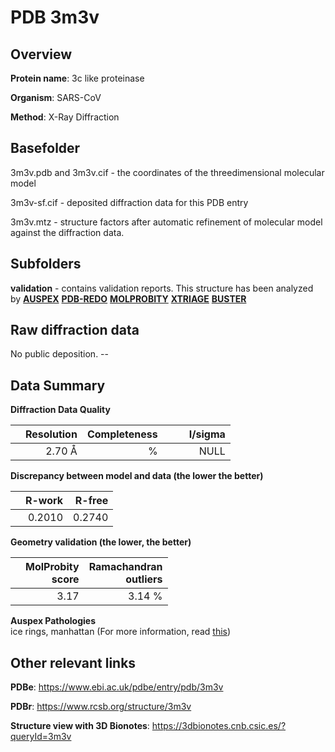 # PDB 3m3v

## Overview

**Protein name**: 3c like proteinase

**Organism**: SARS-CoV

**Method**: X-Ray Diffraction

## Basefolder

3m3v.pdb and 3m3v.cif - the coordinates of the threedimensional molecular model

3m3v-sf.cif - deposited diffraction data for this PDB entry

3m3v.mtz - structure factors after automatic refinement of molecular model against the diffraction data.

## Subfolders





**validation** - contains validation reports. This structure has been analyzed by [**AUSPEX**](https://github.com/thorn-lab/coronavirus_structural_task_force/tree/master/pdb/3c_like_proteinase/SARS-CoV/3m3v/validation/auspex) [**PDB-REDO**](https://github.com/thorn-lab/coronavirus_structural_task_force/tree/master/pdb/3c_like_proteinase/SARS-CoV/3m3v/validation/pdb-redo) [**MOLPROBITY**](https://github.com/thorn-lab/coronavirus_structural_task_force/tree/master/pdb/3c_like_proteinase/SARS-CoV/3m3v/validation/molprobity) [**XTRIAGE**](https://github.com/thorn-lab/coronavirus_structural_task_force/blob/master/pdb/3c_like_proteinase/SARS-CoV/3m3v/validation/Xtriage_output.log) [**BUSTER**](https://www.globalphasing.com/buster/wiki/index.cgi?Covid19Pdb3M3V)

## Raw diffraction data

No public deposition. --<br> 

## Data Summary
**Diffraction Data Quality**

|   | Resolution | Completeness| I/sigma |
|---|-------------:|----------------:|--------------:|
|   |2.70 Å|      %|<img width=50/>NULL |

**Discrepancy between model and data (the lower the better)**

|   | **R-work**| **R-free**   
|---|-------------:|----------------:|           
||  0.2010|  0.2740|

**Geometry validation (the lower, the better)**

|   |**MolProbity<br>score**| **Ramachandran<br>outliers** 
|---|-------------:|----------------:|
||  3.17|  3.14 %|

**Auspex Pathologies**<br> ice rings, manhattan (For more information, read [this](https://github.com/thorn-lab/coronavirus_structural_task_force/blob/master/pdb/3c_like_proteinase/SARS-CoV/3m3v/validation/auspex/3m3v_auspex_comments.txt))

 



## Other relevant links 
**PDBe**:  https://www.ebi.ac.uk/pdbe/entry/pdb/3m3v
 
**PDBr**: https://www.rcsb.org/structure/3m3v 

**Structure view with 3D Bionotes**: https://3dbionotes.cnb.csic.es/?queryId=3m3v

